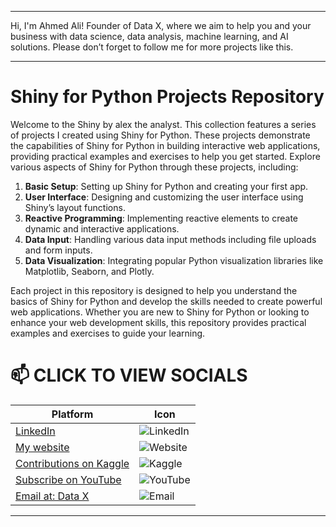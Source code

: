 
---

Hi, I'm Ahmed Ali! Founder of Data X, where we aim to help you and your business with data science, data analysis, machine learning, and AI solutions. Please don’t forget to follow me for more projects like this.

---

# Shiny for Python Projects Repository

Welcome to the Shiny by alex the analyst. This collection features a series of projects I created using Shiny for Python. These projects demonstrate the capabilities of Shiny for Python in building interactive web applications, providing practical examples and exercises to help you get started. Explore various aspects of Shiny for Python through these projects, including:

1. **Basic Setup**: Setting up Shiny for Python and creating your first app.
2. **User Interface**: Designing and customizing the user interface using Shiny’s layout functions.
3. **Reactive Programming**: Implementing reactive elements to create dynamic and interactive applications.
4. **Data Input**: Handling various data input methods including file uploads and form inputs.
5. **Data Visualization**: Integrating popular Python visualization libraries like Matplotlib, Seaborn, and Plotly.


Each project in this repository is designed to help you understand the basics of Shiny for Python and develop the skills needed to create powerful web applications. Whether you are new to Shiny for Python or looking to enhance your web development skills, this repository provides practical examples and exercises to guide your learning.

# 📫 CLICK TO VIEW SOCIALS

| Platform                                   | Icon                                                                                 |
|--------------------------------------------|--------------------------------------------------------------------------------------|
| [LinkedIn](https://www.linkedin.com/in/rajaahmedalikhan)   | ![LinkedIn](https://img.shields.io/badge/-LinkedIn-0077B5?logo=linkedin&logoColor=white)   |
| [My website](https://dataxofficial.com)         | ![Website](https://img.shields.io/badge/-Website-FF6600?logo=web&logoColor=white)         |
| [Contributions on Kaggle](https://www.kaggle.com/datascientist97) | ![Kaggle](https://img.shields.io/badge/-Kaggle-20BEFF?logo=kaggle&logoColor=white)      |
| [Subscribe on YouTube](https://www.youtube.com/@datax_official) | ![YouTube](https://img.shields.io/badge/-YouTube-FF0000?logo=youtube&logoColor=white) |
| [Email at: Data X](mailto:datascientist097@gmail.com)     | ![Email](https://img.shields.io/badge/-Email-D14836?logo=gmail&logoColor=white)          |

---


